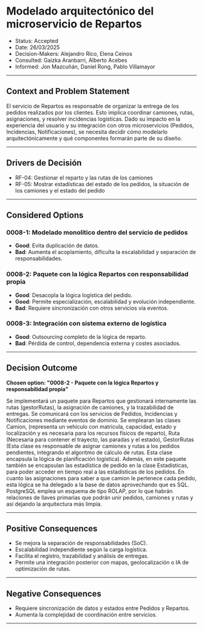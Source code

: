 # Modelado arquitectónico del microservicio de Repartos
* Status: Accepted
* Date: 26/03/2025
* Decision-Makers: Alejandro Rico, Elena Ceinos  
* Consulted: Gaizka Aranbarri, Alberto Acebes  
* Informed: Jon Mazcuñán, Daniel Rong, Pablo Villamayor  
---

## Context and Problem Statement

El servicio de Repartos es responsable de organizar la entrega de los pedidos realizados por los clientes. Esto implica coordinar camiones, rutas, asignaciones, y resolver incidencias logísticas. Dado su impacto en la experiencia del usuario y su integración con otros microservicios (Pedidos, Incidencias, Notificaciones), se necesita decidir cómo modelarlo arquitectónicamente y qué componentes formarán parte de su diseño.

---

## Drivers de Decisión

* RF-04: Gestionar el reparto y las rutas de los camiones
* RF-05: Mostrar estadísticas del estado de los pedidos, la situación de los camiones y el estado del pedido

---

## Considered Options

### 0008-1: Modelado monolítico dentro del servicio de pedidos
* **Good**: Evita duplicación de datos.
* **Bad**: Aumenta el acoplamiento, dificulta la escalabilidad y separación de responsabilidades.

### 0008-2: Paquete con la lógica Repartos con responsabilidad propia
* **Good**: Desacopla la lógica logística del pedido.
* **Good**: Permite especialización, escalabilidad y evolución independiente.
* **Bad**: Requiere sincronización con otros servicios vía eventos.

### 0008-3: Integración con sistema externo de logística
* **Good**: Outsourcing completo de la lógica de reparto.
* **Bad**: Pérdida de control, dependencia externa y costes asociados.

---

## Decision Outcome

**Chosen option: "0008-2 - Paquete con la lógica Repartos y responsabilidad propia"**

Se implementará un paquete para Repartos que gestionará internamente las rutas (gestorRutas), la asignación de camiones, y la trazabilidad de entregas. Se comunicará con los servicios de Pedidos, Incidencias y Notificaciones mediante eventos de dominio. Se emplearan las clases Camion, (representa un vehiculo con matricula, capacidad, estado y localización y es necesaria para los recursos físicos de reparto), Ruta (Necesaria para contener el trayecto, las paradas y el estado), GestorRutas (Esta clase es responsable de asignar camiones y rutas a los pedidos pendientes, integrando el algoritmo de cálculo de rutas. Esta clase encapsula la lógica de planificación logística). Además, en este paquete también se encapsulan las estadística de pedido en la clase Estadisticas, para poder acceder en tiempo real a las estadísticas de los pedidos. En cuanto las asignaciones para saber a que camion le pertenece cada pedido, esta lógica se ha delegado a la base de datos aprovechando que es SQL. PostgreSQL emplea un esquema de tipo ROLAP, por lo que habrán relaciones de llaves primarias que podrán unir pedidos, camiones y rutas y así dejando la arquitectura más limpia.

---

## Positive Consequences

* Se mejora la separación de responsabilidades (SoC).
* Escalabilidad independiente según la carga logística.
* Facilita el registro, trazabilidad y análisis de entregas.
* Permite una integración posterior con mapas, geolocalización o IA de optimización de rutas.

---

## Negative Consequences

* Requiere sincronización de datos y estados entre Pedidos y Repartos.
* Aumenta la complejidad de coordinación entre servicios.

---
